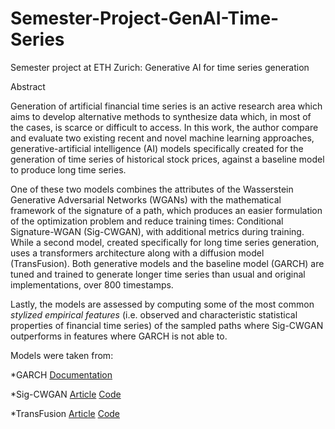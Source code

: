 # Semester-Project-GenAI-Time-Series
Semester project at ETH Zurich: Generative AI for time series generation

Abstract

Generation of artificial financial time series is an active research area which aims to develop alternative methods to synthesize data which, in most of the cases, is scarce or difficult to access. In this work, the author compare and evaluate two existing recent and novel machine learning approaches, generative-artificial intelligence (AI) models specifically created for the generation of time series of historical stock prices, against a baseline model to produce long time series.

One of these two models combines the attributes of the Wasserstein Generative Adversarial Networks (WGANs) with the mathematical framework of the signature of a path, which produces an easier formulation of the optimization problem and reduce training times: Conditional Signature-WGAN (Sig-CWGAN), with additional metrics during training. While a second model, created specifically for long time series generation, uses a transformers architecture along with a diffusion model (TransFusion). Both generative models and the baseline model (GARCH) are tuned and trained to generate longer time series than usual and original implementations, over $800$ timestamps.

Lastly, the models are assessed by computing some of the most common _stylized empirical features_ (i.e. observed and characteristic statistical properties of financial time series) of the sampled paths where Sig-CWGAN outperforms in features where GARCH is not able to.


Models were taken from:

*GARCH
  [Documentation](https://arch.readthedocs.io/en/latest/univariate/introduction.html)

*Sig-CWGAN
  [Article](https://arxiv.org/abs/2006.05421)
  [Code](https://github.com/SigCGANs/Conditional-Sig-Wasserstein-GANs)

*TransFusion
  [Article](https://arxiv.org/abs/2307.12667)
  [Code](https://github.com/fahim-sikder/TransFusion)
